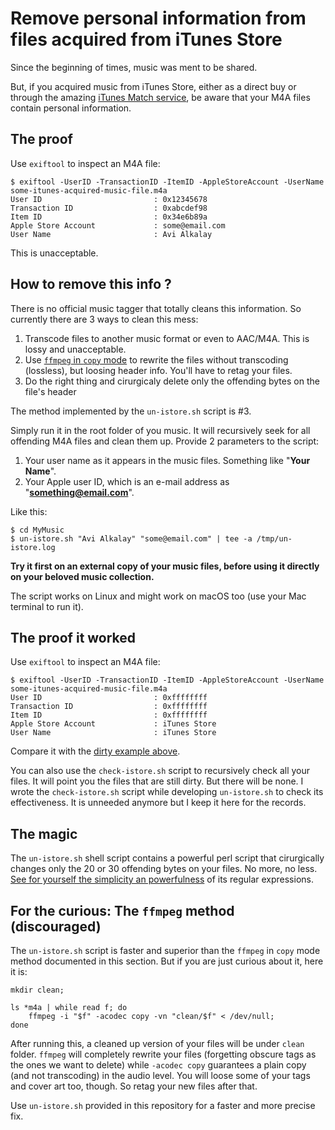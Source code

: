 # Remove personal information from files acquired from iTunes Store

Since the beginning of times, music was ment to be shared.

But, if you acquired music from iTunes Store, either as a direct buy or through the
amazing [iTunes Match service](http://www.apple.com/itunes/itunes-match/), be aware that
your M4A files contain personal information.

## The proof
Use ```exiftool``` to inspect an M4A file:

```console
$ exiftool -UserID -TransactionID -ItemID -AppleStoreAccount -UserName some-itunes-acquired-music-file.m4a
User ID                         : 0x12345678
Transaction ID                  : 0xabcdef98
Item ID                         : 0x34e6b89a
Apple Store Account             : some@email.com
User Name                       : Avi Alkalay
```

This is unacceptable.

## How to remove this info ?

There is no official music tagger that totally cleans this information. So currently there
are 3 ways to clean this mess:

1. Transcode files to another music format or even to AAC/M4A. This is lossy and
unacceptable.
2. Use [```ffmpeg``` in ```copy``` mode](#for-the-curious-the-ffmpeg-method-discouraged)
to rewrite the files without transcoding (lossless), but loosing header info. You'll have
to retag your files.
3. Do the right thing and cirurgicaly delete only the offending bytes on the file's header

The method implemented by the ```un-istore.sh``` script is #3.

Simply run it in the root folder of you music. It will recursively seek for all offending
M4A files and clean them up. Provide 2 parameters to the script:

1. Your user name as it appears in the music files. Something like "**Your Name**".
2. Your Apple user ID, which is an e-mail address as "**something@email.com**".

Like this:

```console
$ cd MyMusic
$ un-istore.sh "Avi Alkalay" "some@email.com" | tee -a /tmp/un-istore.log
```

**Try it first on an external copy of your music files, before using it directly on your
beloved music collection.**

The script works on Linux and might work on macOS too (use your Mac terminal to run it).

## The proof it worked
Use ```exiftool``` to inspect an M4A file:

```console
$ exiftool -UserID -TransactionID -ItemID -AppleStoreAccount -UserName some-itunes-acquired-music-file.m4a
User ID                         : 0xffffffff
Transaction ID                  : 0xffffffff
Item ID                         : 0xffffffff
Apple Store Account             : iTunes Store
User Name                       : iTunes Store
```

Compare it with the [dirty example above](#the-proof).

You can also use the ```check-istore.sh``` script to recursively check all your files. It
will point you the files that are still dirty. But there will be none. I wrote
the ```check-istore.sh``` script while developing ```un-istore.sh``` to check its
effectiveness. It is unneeded anymore but I keep it here for the records.

## The magic

The ```un-istore.sh``` shell script contains a powerful perl script that cirurgically
changes only the 20 or 30 offending bytes on your files. No more, no less. [See for
yourself the simplicity an powerfulness](https://github.com/avibrazil/un-istore/blob/master/un-istore.sh)
of its regular expressions.

## For the curious: The ```ffmpeg``` method (discouraged)

The ```un-istore.sh``` script is faster and superior than the ```ffmpeg``` in ```copy```
mode method documented in this section. But if you are just curious about it, here it is:

```shell
mkdir clean;

ls *m4a | while read f; do
	ffmpeg -i "$f" -acodec copy -vn "clean/$f" < /dev/null;
done
```

After running this, a cleaned up version of your files will be under ```clean``` folder.
```ffmpeg``` will completely rewrite your files (forgetting obscure tags as the ones
we want to delete) while ```-acodec copy``` guarantees a plain copy (and not transcoding) 
in the audio level. You will loose some of your tags and cover art too, though. So retag
your new files after that.

Use ```un-istore.sh``` provided in this repository for a faster and more precise fix.
